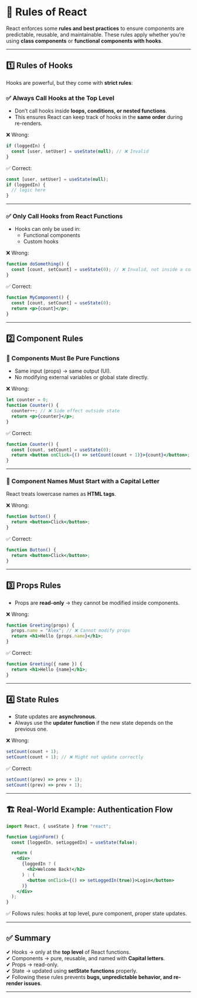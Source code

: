 # 📏 Rules of React

React enforces some **rules and best practices** to ensure components are predictable, reusable, and maintainable. These rules apply whether you’re using **class components** or **functional components with hooks**.

---

## 1️⃣ Rules of Hooks
Hooks are powerful, but they come with **strict rules**:

### ✅ Always Call Hooks at the Top Level
* Don’t call hooks inside **loops, conditions, or nested functions**.
* This ensures React can keep track of hooks in the **same order** during re-renders.

❌ Wrong:
```jsx
if (loggedIn) {
  const [user, setUser] = useState(null); // ❌ Invalid
}
```

✅ Correct:
```jsx
const [user, setUser] = useState(null);
if (loggedIn) {
  // logic here
}
```

---

### ✅ Only Call Hooks from React Functions
* Hooks can only be used in:
  * Functional components
  * Custom hooks

❌ Wrong:
```jsx
function doSomething() {
  const [count, setCount] = useState(0); // ❌ Invalid, not inside a component
}
```

✅ Correct:
```jsx
function MyComponent() {
  const [count, setCount] = useState(0);
  return <p>{count}</p>;
}
```

---

## 2️⃣ Component Rules
### 🔹 Components Must Be **Pure Functions**
* Same input (props) → same output (UI).
* No modifying external variables or global state directly.

❌ Wrong:
```jsx
let counter = 0;
function Counter() {
  counter++; // ❌ Side effect outside state
  return <p>{counter}</p>;
}
```

✅ Correct:
```jsx
function Counter() {
  const [count, setCount] = useState(0);
  return <button onClick={() => setCount(count + 1)}>{count}</button>;
}
```

---

### 🔹 Component Names Must Start with a Capital Letter
React treats lowercase names as **HTML tags**.

❌ Wrong:
```jsx
function button() {
  return <button>Click</button>;
}
```

✅ Correct:
```jsx
function Button() {
  return <button>Click</button>;
}
```

---

## 3️⃣ Props Rules
* Props are **read-only** → they cannot be modified inside components.

❌ Wrong:
```jsx
function Greeting(props) {
  props.name = "Alex"; // ❌ Cannot modify props
  return <h1>Hello {props.name}</h1>;
}
```

✅ Correct:
```jsx
function Greeting({ name }) {
  return <h1>Hello {name}</h1>;
}
```

---

## 4️⃣ State Rules
* State updates are **asynchronous**.
* Always use the **updater function** if the new state depends on the previous one.

❌ Wrong:
```jsx
setCount(count + 1);
setCount(count + 1); // ❌ Might not update correctly
```

✅ Correct:
```jsx
setCount((prev) => prev + 1);
setCount((prev) => prev + 1);
```

---

## 🏗 Real-World Example: Authentication Flow
```jsx
import React, { useState } from "react";

function LoginForm() {
  const [loggedIn, setLoggedIn] = useState(false);

  return (
    <div>
      {loggedIn ? (
        <h2>Welcome Back!</h2>
      ) : (
        <button onClick={() => setLoggedIn(true)}>Login</button>
      )}
    </div>
  );
}
```
✅ Follows rules: hooks at top level, pure component, proper state updates.

---

## ✅ Summary
✔ Hooks → only at the **top level** of React functions.  
✔ Components → pure, reusable, and named with **Capital letters**.  
✔ Props → read-only.  
✔ State → updated using **setState functions** properly.  
✔ Following these rules prevents **bugs, unpredictable behavior, and re-render issues**.

---
